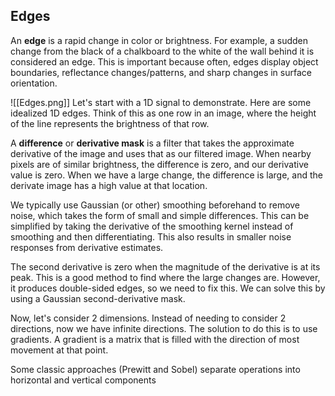## Edges

An **edge** is a rapid change in color or brightness. For example, a sudden change from the black of a chalkboard to the white of the wall behind it is considered an edge. This is important because often, edges display object boundaries, reflectance changes/patterns, and sharp changes in surface orientation.

![[Edges.png]]
Let's start with a 1D signal to demonstrate. Here are some idealized 1D edges. Think of this as one row in an image, where the height of the line represents the brightness of that row.

A **difference** or **derivative mask** is a filter that takes the approximate derivative of the image and uses that as our filtered image. When nearby pixels are of similar brightness, the difference is zero, and our derivative value is zero. When we have a large change, the difference is large, and the derivate image has a high value at that location.

We typically use Gaussian (or other) smoothing beforehand to remove noise, which takes the form of small and simple differences. This can be simplified by taking the derivative of the smoothing kernel instead of smoothing and then differentiating. This also results in smaller noise responses from derivative estimates.

The second derivative is zero when the magnitude of the derivative is at its peak. This is a good method to find where the large changes are. However, it produces double-sided edges, so we need to fix this. We can solve this by using a Gaussian second-derivative mask.

Now, let's consider 2 dimensions. Instead of needing to consider 2 directions, now we have infinite directions. The solution to do this is to use gradients. A gradient is a matrix that is filled with the direction of most movement at that point.

Some classic approaches (Prewitt and Sobel) separate operations into horizontal and vertical components
